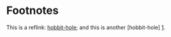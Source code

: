 Footnotes
==========


This is a reflink: [hobbit-hole][1]; and this is another [hobbit-hole] [1].

[1]: https://en.wikipedia.org/wiki/Hobbit#Lifestyle

